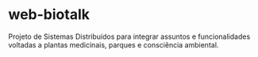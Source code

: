# web-biotalk
Projeto de Sistemas Distribuídos para integrar assuntos e funcionalidades voltadas a plantas medicinais, parques e consciência ambiental.
